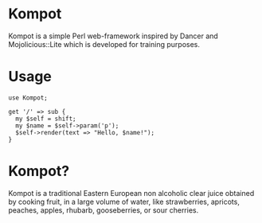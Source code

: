 # Kompot
Kompot is a simple Perl web-framework inspired by Dancer and
Mojolicious::Lite which is developed for training purposes.

# Usage
````
use Kompot;

get '/' => sub {
  my $self = shift;
  my $name = $self->param('p');
  $self->render(text => "Hello, $name!");
}
````

# Kompot?
Kompot is a traditional Eastern European non alcoholic clear juice obtained by
cooking fruit, in a large volume of water, like strawberries, apricots, peaches,
apples, rhubarb, gooseberries, or sour cherries.
